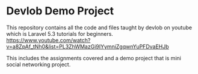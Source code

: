 # Devlob Demo Project
This repository contains all the code and files taught by devlob on youtube which is Laravel 5.3 tutorials for beginners.
https://www.youtube.com/watch?v=a8ZpAf_tNh0&list=PL3ZhWMazGi9IYymniZgqwnYuPFDvaEHJb

This includes the assignments covered and a demo project that is mini social networking project.